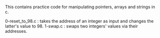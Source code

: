 This contains practice code for manipulating pointers, arrays and strings in c.

0-reset_to_98.c : takes the address of an integer as input and changes the latter's value to 98.
1-swap.c : swaps two integers' values via their addresses.
